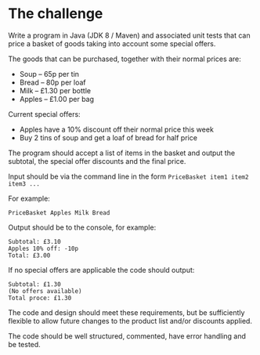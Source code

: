# The challenge
Write a program in Java (JDK 8 / Maven) and associated unit tests that
can price a basket of goods taking into account some special offers.

The goods that can be purchased, together with their normal prices are:

-   Soup – 65p per tin
-   Bread – 80p per loaf
-   Milk – £1.30 per bottle
-   Apples – £1.00 per bag

Current special offers:

-   Apples have a 10% discount off their normal price this week
-   Buy 2 tins of soup and get a loaf of bread for half price

The program should accept a list of items in the basket and output the
subtotal, the special offer discounts and the final price.

Input should be via the command line in the form
`PriceBasket item1 item2 item3 ...`

For example:

    PriceBasket Apples Milk Bread

Output should be to the console, for example:

    Subtotal: £3.10
    Apples 10% off: -10p
    Total: £3.00

If no special offers are applicable the code should output:

    Subtotal: £1.30
    (No offers available)
    Total proce: £1.30

The code and design should meet these requirements, but be sufficiently
flexible to allow future changes to the product list and/or discounts
applied.

The code should be well structured, commented, have error handling
and be tested.
